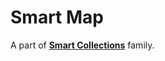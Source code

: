 # Smart Map

A part of [**Smart Collections**](https://github.com/lazarljubenovic/smart-collections) family.
